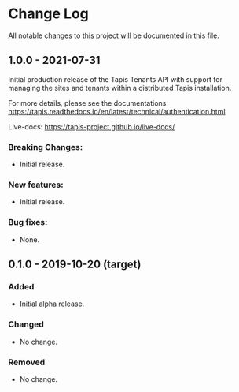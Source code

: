 # Change Log
All notable changes to this project will be documented in this file.

## 1.0.0 - 2021-07-31
Initial production release of the Tapis Tenants API with support for managing the sites
and tenants within a distributed Tapis installation.

For more details, please see the documentations: https://tapis.readthedocs.io/en/latest/technical/authentication.html

Live-docs: https://tapis-project.github.io/live-docs/

### Breaking Changes:
- Initial release.

### New features:
 - Initial release.

### Bug fixes:
- None.


## 0.1.0 - 2019-10-20 (target)
### Added
- Initial alpha release.

### Changed
- No change.

### Removed
- No change.
